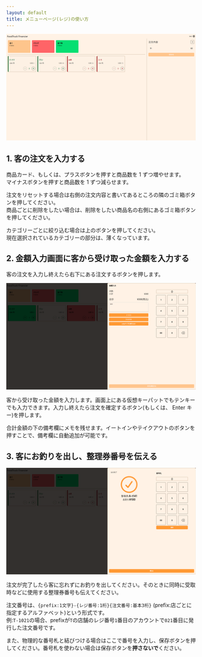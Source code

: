 ```yaml
---
layout: default
title: メニューページ(レジ)の使い方
---
```


![トップ](../images/register/menu/1.webp)

## 1. 客の注文を入力する

商品カード、もしくは、プラスボタンを押すと商品数を 1 ずつ増やせます。  
マイナスボタンを押すと商品数を 1 ずつ減らせます。

注文をリセットする場合は右側の注文内容と書いてあるところの隣のゴミ箱ボタンを押してください。  
商品ごとに削除をしたい場合は、削除をしたい商品名の右側にあるゴミ箱ボタンを押してください。

カテゴリーごとに絞り込む場合は上のボタンを押してください。  
現在選択されているカテゴリーの部分は、薄くなっています。

## 2. 金額入力画面に客から受け取った金額を入力する

客の注文を入力し終えたら右下にある注文するボタンを押します。

![金額入力画面](../images/register/menu/2.webp)

客から受け取った金額を入力します。画面上にある仮想キーパットでもテンキーでも入力できます。入力し終えたら注文を確定するボタン(もしくは、 Enter キー)を押します。

合計金額の下の備考欄にメモを残せます。イートインやテイクアウトのボタンを押すことで、備考欄に自動追加が可能です。

## 3. 客にお釣りを出し、整理券番号を伝える

![注文完了画面](../images/register/menu/3.webp)

注文が完了したら客に忘れずにお釣りを出してください。そのときに同時に受取時などに使用する整理券番号も伝えてください。

注文番号は、`{prefix:1文字}-{レジ番号:1桁}{注文番号:基本3桁}`
(prefix:店ごとに指定するアルファベット)という形式です。  
例:`T-1021`の場合、prefixが`T`の店舗のレジ番号`1`番目のアカウントで`021`番目に発行した注文番号です。

また、物理的な番号札と結びつける場合はここで番号を入力し、保存ボタンを押してください。番号札を使わない場合は保存ボタンを**押さないで**ください。
